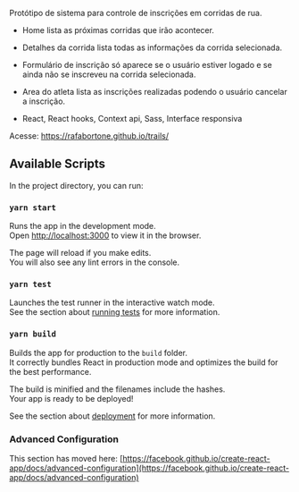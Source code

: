 Protótipo de sistema para controle de inscrições em corridas de rua.  
- Home lista as próximas corridas que irão acontecer. 
- Detalhes da corrida lista todas as informações da corrida selecionada.
- Formulário de inscrição só aparece se o usuário estiver logado e se ainda não se inscreveu na corrida selecionada.
- Area do atleta lista as inscrições realizadas podendo o usuário cancelar a inscrição.

- React, React hooks, Context api, Sass, Interface responsiva

Acesse: https://rafabortone.github.io/trails/ 


## Available Scripts

In the project directory, you can run:

### `yarn start`

Runs the app in the development mode.\
Open [http://localhost:3000](http://localhost:3000) to view it in the browser.

The page will reload if you make edits.\
You will also see any lint errors in the console.

### `yarn test`

Launches the test runner in the interactive watch mode.\
See the section about [running tests](https://facebook.github.io/create-react-app/docs/running-tests) for more information.

### `yarn build`

Builds the app for production to the `build` folder.\
It correctly bundles React in production mode and optimizes the build for the best performance.

The build is minified and the filenames include the hashes.\
Your app is ready to be deployed!

See the section about [deployment](https://facebook.github.io/create-react-app/docs/deployment) for more information.


### Advanced Configuration

This section has moved here: [https://facebook.github.io/create-react-app/docs/advanced-configuration](https://facebook.github.io/create-react-app/docs/advanced-configuration)

